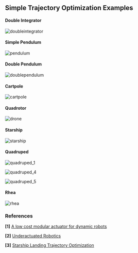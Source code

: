 ## Simple Trajectory Optimization Examples

#### Double Integrator

![doubleintegrator](https://github.com/user-attachments/assets/382ab623-5b79-4b3e-a5df-2dad22ace01c)


#### Simple Pendulum

![pendulum](https://github.com/user-attachments/assets/9d3ac428-acec-4bc2-a0b7-653df5ca1416)

#### Double Pendulum

![doublependulum](https://github.com/user-attachments/assets/6d5cea9b-7d3c-4c37-a3f9-3f1a52e30b8c)


#### Cartpole

![cartpole](https://github.com/user-attachments/assets/1d4e7463-43ef-4cc6-85c8-99feb482f314)

#### Quadrotor

![drone](https://github.com/user-attachments/assets/e8cafbc4-6ffa-48a7-8cf2-b978a4e0fe4e)



#### Starship 

![starship](https://github.com/user-attachments/assets/703c9a7e-caa4-4298-a77c-ce2fdb5b5885)

#### Quadruped

![quadruped_1](https://github.com/user-attachments/assets/dcd13fd0-a67f-4613-ac26-4128aa2759c5)

![quadruped_4](https://github.com/user-attachments/assets/e88e0119-fba7-4857-aaa5-e84aa2060de4)

![quadruped_5](https://github.com/user-attachments/assets/ab9b15ed-9d9b-421b-9c63-57c07ee68f32)

#### Rhea

![rhea](https://github.com/user-attachments/assets/3cfd2f1a-4537-4578-87a5-48754a4b78dd)


### References
**[1]** [A low cost modular actuator for dynamic robots](https://dspace.mit.edu/handle/1721.1/118671)

**[2]** [Underactuated Robotics](https://underactuated.mit.edu/index.html)

**[3]** [Starship Landing Trajectory Optimization](http://thomasgodden.com/starship-trajopt.html)
